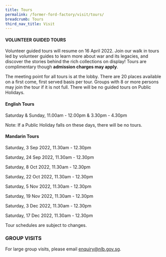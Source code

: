 ```yaml
---
title: Tours
permalink: /former-ford-factory/visit/tours/
breadcrumb: Tours
third_nav_title: Visit
---
```

#### VOLUNTEER GUIDED TOURS

Volunteer guided tours will resume on 16 April 2022.  Join our walk in tours led by volunteer guides to learn more about war and its legacies, and discover the stories behind the rich collections on display!  Tours are complimentary though **admission charges may apply**.

The meeting point for all tours is at the lobby.  There are 20 places available on a first come, first served basis per tour.  Groups with 8 or more persons may join the tour if it is not full.  There will be no guided tours on Public Holidays.  

#### **English Tours**
Saturday & Sunday, 11.00am - 12.00pm & 3.30pm - 4.30pm

Note: If a Public Holiday falls on these days, there will be no tours.

#### **Mandarin Tours**

Saturday, 3 Sep 2022, 11.30am - 12.30pm

Saturday, 24 Sep 2022, 11.30am - 12.30pm

Saturday, 8 Oct 2022, 11.30am - 12.30pm

Saturday, 22 Oct 2022, 11.30am - 12.30pm

Saturday, 5 Nov 2022, 11.30am - 12.30pm

Saturday, 19 Nov 2022, 11.30am - 12.30pm

Saturday, 3 Dec 2022, 11.30am - 12.30pm

Saturday, 17 Dec 2022, 11.30am - 12.30pm

Tour schedules are subject to changes.


### GROUP VISITS

For large group visits, please email enquiry@nlb.gov.sg.